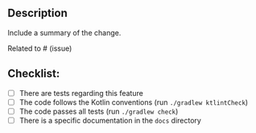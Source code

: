 ## Description

Include a summary of the change.

Related to # (issue)

## Checklist:
- [ ] There are tests regarding this feature
- [ ] The code follows the Kotlin conventions (run `./gradlew ktlintCheck`)
- [ ] The code passes all tests (run `./gradlew check`)
- [ ] There is a specific documentation in the `docs` directory
